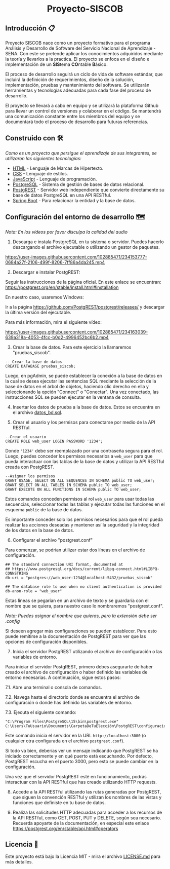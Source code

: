 <h1 align="center"> Proyecto-SISCOB </h1>

## Introducción 📋

Proyecto SISCOB nace como un proyecto formativo para el programa Análisis y Desarrollo de Software del Servicio Nacional de Aprendizaje - SENA. Con este se pretende aplicar los conocimientos adquiridos mediante la teoría y llevarlos a la practica. El proyecto se enfoca en el diseño e implementación de un **SIS**tema **CO**ntable **B**ásico.

El proceso de desarrollo seguirá un ciclo de vida de software estándar, que incluirá la definición de requerimientos, diseño de la solución, implementación, pruebas y mantenimiento del software. Se utilizarán herramientas y tecnologías adecuadas para cada fase del proceso de desarrollo.

El proyecto se llevará a cabo en equipo y se utilizará la plataforma Github para llevar un control de versiones y colaborar en el código. Se mantendrá una comunicación constante entre los miembros del equipo y se documentará todo el proceso de desarrollo para futuras referencias.

## Construido con 🛠️

_Como es un proyecto que persigue el aprendizaje de sus integrantes, se utilizaron las siguientes tecnologías:_

* [HTML](https://developer.mozilla.org/es/docs/Web/HTML) - Lenguaje de Marcas de Hipertexto.
* [CSS](https://developer.mozilla.org/es/docs/Web/CSS) - Lenguaje de estilos.
* [JavaScript](https://developer.mozilla.org/es/docs/Web/JavaScript) - Lenguaje de programación.
* [PostgreSQL](https://www.postgresql.org/) - Sistema de gestión de bases de datos relacional.
* [PostgREST](https://postgrest.org/en/stable/) - Servidor web independiente que convierte directamente su base de datos PostgreSQL en una API RESTful.
* [Spring Boot](https://spring.io/) - Para relacionar la entidad y la base de datos.

## Configuración del entorno de desarrollo 🗺️

_Nota: En los vídeos por favor disculpa la calidad del audio_

1. Descarga e instala PostgreSQL en tu sistema o servidor. Puedes hacerlo descargando el archivo ejecutable o utilizando un gestor de paquetes.

https://user-images.githubusercontent.com/102885471/234153777-0684a27f-2106-499f-8206-7ff86a4da245.mp4

2. Descargar e instalar PostgREST:

Seguir las instrucciones de la página oficial. En este enlace se encuentran: https://postgrest.org/en/stable/install.html#installation

En nuestro caso, usaremos Windows:

Ir a la página https://github.com/PostgREST/postgrest/releases/ y descargar la última versión del ejecutable.

Para más información, mira el siguiente vídeo:

https://user-images.githubusercontent.com/102885471/234163039-639a318a-4053-4fcc-b0d2-4996452bc6b2.mp4

3. Crear la base de datos. Para este ejercicio la llamaremos "pruebas_siscob".

```
-- Crear la base de datos
CREATE DATABASE pruebas_siscob;
```

Luego, en pgAdmin, se puede establecer la conexión a la base de datos en la cual se desea ejecutar las sentencias SQL mediante la selección de la base de datos en el árbol de objetos, haciendo clic derecho en ella y seleccionando la opción "Connect" o "Conectar". Una vez conectado, las instrucciones SQL se pueden ejecutar en la ventana de consulta.

4. Insertar los datos de prueba a la base de datos. Estos se encuentra en el archivo [datos_bd.sql](../../../proyecto-siscob/tree/master/datosBD/datos_bd.sql).

5. Crear el usuario y los permisos para conectarse por medio de la API RESTful.

```
--Crear el usuario
CREATE ROLE web_user LOGIN PASSWORD '1234';
```
Donde `'1234'` debe ser reemplazado por una contraseña segura para el rol. Luego, puedes conceder los permisos necesarios a `web_user` para que pueda interactuar con las tablas de la base de datos y utilizar la API RESTful creada con PostgREST.

```
--Asignar los permisos
GRANT USAGE, SELECT ON ALL SEQUENCES IN SCHEMA public TO web_user;
GRANT SELECT ON ALL TABLES IN SCHEMA public TO web_user;
GRANT EXECUTE ON ALL FUNCTIONS IN SCHEMA public TO web_user;
```
Estos comandos conceden permisos al rol `web_user` para usar todas las secuencias, seleccionar todas las tablas y ejecutar todas las funciones en el esquema `public` de la base de datos.

Es importante conceder solo los permisos necesarios para que el rol pueda realizar las acciones deseadas y mantener así la seguridad y la integridad de los datos en la base de datos.

6. Configurar el archivo "postgrest.conf"

Para comenzar, se podrían utilizar estar dos líneas en el archivo de configuración.

```
## The standard connection URI format, documented at
## https://www.postgresql.org/docs/current/libpq-connect.html#LIBPQ-CONNSTRING
db-uri = "postgres://web_user:1234@localhost:5432/pruebas_siscob"

## The database role to use when no client authentication is provided
db-anon-role = "web_user"
```
Estas líneas se pegarían en un archivo de texto y se guardaría con el nombre que se quiera, para nuestro caso lo nombraremos "postgrest.conf".

_Nota: Puedes asignar el nombre que quieras, pero la extensión debe ser .config_

Si deseen agregar más configuraciones se pueden establecer. Para esto puede remitirse a la documentación de PostgREST para ver que las opciones de configuración disponibles.

7. Inicia el servidor PostgREST utilizando el archivo de configuración o las variables de entorno.

Para iniciar el servidor PostgREST, primero debes asegurarte de haber creado el archivo de configuración o haber definido las variables de entorno necesarias. A continuación, sigue estos pasos:

   7.1. Abre una terminal o consola de comandos.

   7.2. Navega hasta el directorio donde se encuentra el archivo de configuración o donde has definido las variables de entorno.

   7.3. Ejecuta el siguiente comando:
    
   ```
   "C:\Program Files\PostgreSQL\15\bin\postgrest.exe" C:\Users\TuUsuario\Documents\CarpetaDeTuElección\PostgREST\configuracion\postgrest.conf
   ```
    
Este comando inicia el servidor en la URL `http://localhost:3000` (o cualquier otra configurada en el archivo `postgrest.conf`).

Si todo va bien, deberías ver un mensaje indicando que PostgREST se ha iniciado correctamente y en qué puerto está escuchando. Por defecto, PostgREST escucha en el puerto 3000, pero esto se puede cambiar en la configuración.

Una vez que el servidor PostgREST esté en funcionamiento, podrás interactuar con la API RESTful que has creado utilizando HTTP requests.

8. Accede a la API RESTful utilizando las rutas generadas por PostgREST, que siguen la convención RESTful y utilizan los nombres de las vistas y funciones que definiste en tu base de datos.

9. Realiza las solicitudes HTTP adecuadas para acceder a los recursos de la API RESTful, como GET, POST, PUT y DELETE, según sea necesario. Recuerda apoyarte de la documentación, en especial este enlace https://postgrest.org/en/stable/api.html#operators

## Licencia 📄

Este proyecto está bajo la Licencia MIT - mira el archivo [LICENSE.md](LICENSE.md) para más detalles.
